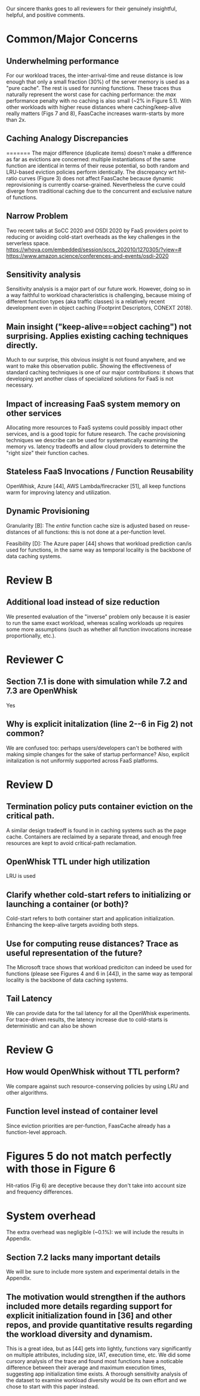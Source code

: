 Our sincere thanks goes to all reviewers for their genuinely insightful, helpful, and positive comments. 

# Common/Major Concerns

## Underwhelming performance 
For our workload traces, the inter-arrival-time and reuse distance is low enough that only a small fraction (30\%) of the server memory is used as a "pure cache". The rest is used for running functions. These traces thus naturally represent the worst case for caching performance: the _max_ performance penalty with no caching is also small (~2\% in Figure 5.1). With other workloads with higher reuse distances where caching/keep-alive really matters (Figs 7 and 8), FaasCache increases warm-starts by more than 2x. 

## Caching Analogy Discrepancies 
=======
The major difference (duplicate items) doesn't make a difference as far as evictions are concerned: multiple instantiations of the same function are identical in terms of their reuse potential, so both random and LRU-based eviction policies perform identically. The discrepancy wrt hit-ratio curves (Figure 3) does not affect FaasCache because dynamic reprovisioning is currently coarse-grained. Nevertheless the curve could diverge from traditional caching due to the concurrent and exclusive nature of functions.

## Narrow Problem 
Two recent talks at SoCC 2020 and OSDI 2020 by FaaS providers point to reducing or avoiding cold-start overheads as the key challenges in the serverless space. https://whova.com/embedded/session/sccs_202010/1270305/?view=#  https://www.amazon.science/conferences-and-events/osdi-2020

## Sensitivity analysis
Sensitivity analysis is a major part of our future work. However, doing so in a way faithful to workload characteristics is challenging, because mixing of different function types (aka traffic classes) is a relatively recent development even in object caching (Footprint Descriptors, CONEXT 2018). 

## Main insight ("keep-alive==object caching") not surprising. Applies existing caching techniques directly. 
Much to our surprise, this obvious insight is not found anywhere, and we want to make this observation public. Showing the effectiveness of standard caching techniques is one of our major contributions: it shows that developing yet another class of specialized solutions for FaaS is not necessary. 

## Impact of increasing FaaS system memory on other services 
Allocating more resources to FaaS systems could possibly impact other services, and is a good topic for future research. The cache provisioning techniques we describe can be used for systematically examining the memory vs. latency tradeoffs and allow cloud providers to determine the "right size" their function caches. 

## Stateless FaaS Invocations / Function Reusability 
OpenWhisk, Azure [44], AWS Lambda/firecracker [51], all keep functions warm for improving latency and utilization. 

## Dynamic Provisioning
Granularity [B]: The *entire* function cache size is adjusted based on reuse-distances of all functions: this is not done at a per-function level. 

Feasibility [D]: The Azure paper [44] shows that workload prediction can/is used for functions, in the same way as temporal locality is the backbone of data caching systems.  

# Review B

## Additional load instead of size reduction
We presented evaluation of the "inverse" problem only because it is easier to run the same exact workload, whereas scaling workloads up requires some more assumptions (such as whether all function invocations increase proportionally, etc.).

# Reviewer C 

## Section 7.1 is done with simulation while 7.2 and 7.3 are OpenWhisk
Yes 

## Why is explicit initalization (line 2--6 in Fig 2) not common?
We are confused too: perhaps users/developers can't be bothered with making simple changes for the sake of startup performance? Also, explicit initalization is not uniformly supported across FaaS platforms. 

# Review D 

## Termination policy puts container eviction on the critical path. 
A similar design tradeoff is found in in caching systems such as the page cache. Containers are reclaimed by a separate thread, and enough free resources are kept to avoid critical-path reclamation. 

## OpenWhisk TTL under high utilization
LRU is used

## Clarify whether cold-start refers to initializing or launching a container (or both)? 
Cold-start refers to both container start and application initialization. Enhancing the keep-alive targets avoiding both steps.

## Use for computing reuse distances? Trace as useful representation of the future?
The Microsoft trace shows that workload prediciton can indeed be used for functions (please see Figures 4 and 6 in [44]), in the same way as temporal locality is the backbone of data caching systems. 

## Tail Latency 
We can provide data for the tail latency for all the OpenWhisk experiments. For trace-driven results, the latency increase due to cold-starts is deterministic and can also be shown 

# Review G

## How would OpenWhisk without TTL perform? 
We compare against such resource-conserving policies by using LRU and other algorithms. 

##  Function level instead of container level
Since eviction priorities are per-function, FaasCache already has a function-level approach. 

# Figures 5 do not match perfectly with those in Figure 6
Hit-ratios (Fig 6) are deceptive because they don't take into account size and frequency differences. 

# System overhead
The extra overhead was negligible (~0.1\%): we will include the results in Appendix. 

## Section 7.2 lacks many important details
We will be sure to include more system and experimental details in the Appendix. 

## The motivation would strengthen if the authors included more details regarding support for explicit initialization found in [36] and other repos, and provide quantitative results regarding the workload diversity and dynamism.
This is a great idea, but as [44] gets into lightly, functions vary significantly on multiple attributes, including size, IAT, execution time, etc. We did some cursory analysis of the trace and found most functions have a noticable difference between their average and maximum execution times, suggesting app initialization time exists. A thorough sensitivity analysis of the dataset to examine workload diversity would be its own effort and we chose to start with this paper instead.
